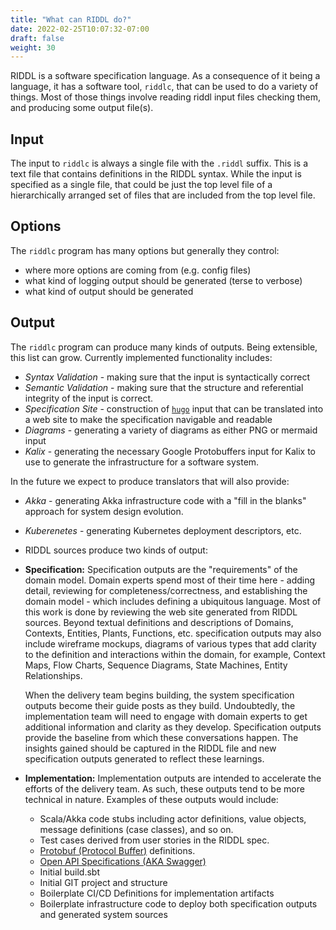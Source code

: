 ```yaml
---
title: "What can RIDDL do?"
date: 2022-02-25T10:07:32-07:00
draft: false
weight: 30
---
```


RIDDL is a software specification language. As a consequence of it being
a language, it has a software tool, `riddlc`, that can be used to do a
variety of things. Most of those things involve reading riddl input files
checking them, and producing some output file(s). 

## Input

The input to `riddlc` is always a single file with the `.riddl` suffix. 
This is a text file that contains definitions in the RIDDL syntax. While
the input is specified as a single file, that could be just the top level
file of a hierarchically arranged set of files that are included from 
the top level file. 

## Options

The `riddlc` program has many options but generally they control:
* where more options are coming from (e.g. config files)
* what kind of logging output should be generated (terse to verbose)
* what kind of output should be generated

## Output

The `riddlc` program can produce many kinds of outputs. Being extensible, this
list can grow. Currently implemented functionality includes:

* *Syntax Validation* - making sure that the input is syntactically correct
* *Semantic Validation* - making sure that the structure and referential 
  integrity of the input is correct. 
* *Specification Site* - construction of [`hugo`](https://gohugo.io/) input that
  can be translated into a web site to make the specification navigable and 
  readable
* *Diagrams* - generating a variety of diagrams as either PNG or mermaid input
* *Kalix* - generating the necessary Google Protobuffers input for Kalix to use to 
  generate the infrastructure for a software system. 

In the future we expect to produce translators that will also provide:
* *Akka* - generating Akka infrastructure code with a "fill in the blanks"
  approach for system design evolution. 
* *Kuberenetes* - generating Kubernetes deployment descriptors, etc. 

* RIDDL sources produce two kinds of output:
* **Specification:** Specification outputs are the "requirements" of the domain model. Domain experts spend most of their time here - adding detail, reviewing for completeness/correctness, and establishing the domain model - which includes defining a ubiquitous language. Most of this work is done by reviewing the web site generated from RIDDL sources. Beyond textual definitions and descriptions of Domains, Contexts, Entities, Plants, Functions, etc. specification outputs may also include wireframe mockups, diagrams of various types that add clarity to the definition and interactions within the domain, for example, Context Maps, Flow Charts, Sequence Diagrams, State Machines, Entity Relationships. 

    When the delivery team begins building, the system specification outputs become their guide posts as they build. Undoubtedly, the implementation team will need to engage with domain experts to get additional information and clarity as they develop. Specification outputs provide the baseline from which these conversations happen. The insights gained should be captured in the RIDDL file and new specification outputs generated to reflect these learnings. 
* **Implementation:** Implementation outputs are intended to accelerate the efforts of the delivery team. As such, these outputs tend to be more technical in nature. Examples of these outputs would include:
    * Scala/Akka code stubs including actor definitions, value objects, message definitions (case classes), and so on.
    * Test cases derived from user stories in the RIDDL spec.
    * [Protobuf (Protocol Buffer)](https://developers.google.com/protocol-buffers) definitions. 
    * [Open API Specifications (AKA Swagger)](https://swagger.io/specification/)
    * Initial build.sbt
    * Initial GIT project and structure
    * Boilerplate CI/CD Definitions for implementation artifacts
    * Boilerplate infrastructure code to deploy both specification outputs and generated system sources